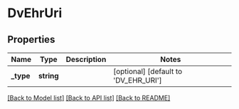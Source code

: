 # DvEhrUri

## Properties
Name | Type | Description | Notes
------------ | ------------- | ------------- | -------------
**_type** | **string** |  | [optional] [default to 'DV_EHR_URI']

[[Back to Model list]](../../README.md#documentation-for-models) [[Back to API list]](../../README.md#documentation-for-api-endpoints) [[Back to README]](../../README.md)

